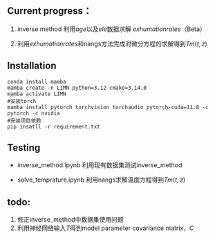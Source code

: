 ## Current progress：
1. inverse method 利用$age$以及$ele$数据求解 $exhumation rates$（Beta）

2. 利用$exhumation rates$和nangs方法完成对微分方程的求解得到$Tm(t,z)$

## Installation

    conda install mamba
    mamba create -n LIMN python=3.12 cmake=3.14.0
    mamba activate LIMN
    #安装torch
    mamba install pytorch torchvision torchaudio pytorch-cuda=11.8 -c pytorch -c nvidia
    #安装项目依赖
    pip insatll -r requirement.txt
    
## Testing

* inverse_method.ipynb 利用现有数据集测试inverse_method 

* solve_temprature.ipynb 利用nangs求解温度方程得到$Tm(t,z)$

## todo:
1. 修正inverse_method中数据集使用问题
1. 利用神经网络输入$T$得到model parameter covariance matrix，$C$
